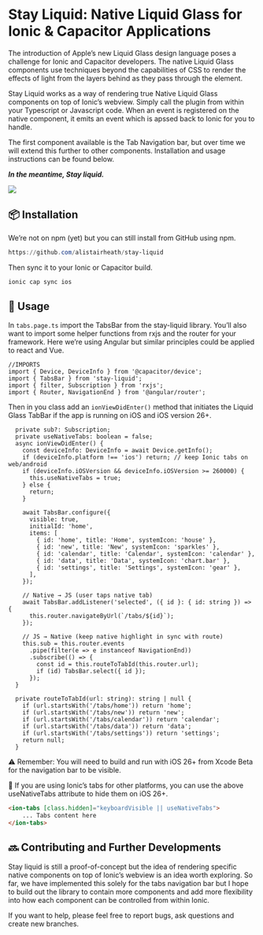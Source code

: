 # Stay Liquid: Native Liquid Glass for Ionic & Capacitor Applications

The introduction of Apple’s new Liquid Glass design language poses a challenge for Ionic and Capacitor developers. The native Liquid Glass components use techniques beyond the capabilities of CSS to render the effects of light from the layers behind as they pass through the element.

Stay Liquid works as a way of rendering true Native Liquid Glass components on top of Ionic’s webview. Simply call the plugin from within your Typescript or Javascript code. When an event is registered on the native component, it emits an event which is apssed back to Ionic for you to handle.

The first component available is the Tab Navigation bar, but over time we will extend this further to other components. Installation and usage instructions can be found below.

***In the meantime, Stay liquid.***

![](https://64.media.tumblr.com/2d8b0c258b8ec61704001da74fbd99e0/4b167236fab79c9f-17/s640x960/9cebc10ca65f9404f49721c864c90165006390f4.gif)

## 📦 Installation

We’re not on npm (yet) but you can still install from GitHub using npm.

```powershell
https://github.com/alistairheath/stay-liquid
```

Then sync it to your Ionic or Capacitor build.

```powershell
ionic cap sync ios
```

## 🚀 Usage

In `tabs.page.ts` import the TabsBar from the stay-liquid library. You’ll also want to import some helper functions from rxjs and the router for your framework. Here we’re using Angular but similar principles could be applied to react and Vue.

```tsx
//IMPORTS
import { Device, DeviceInfo } from '@capacitor/device';
import { TabsBar } from 'stay-liquid';
import { filter, Subscription } from 'rxjs';
import { Router, NavigationEnd } from '@angular/router';
```

Then in you class add an `ionViewDidEnter()`  method that initiates the Liquid Glass TabBar if the app is running on iOS and iOS version 26+.

```tsx
  private sub?: Subscription;
  private useNativeTabs: boolean = false;
  async ionViewDidEnter() {
    const deviceInfo: DeviceInfo = await Device.getInfo();
    if (deviceInfo.platform !== 'ios') return; // keep Ionic tabs on web/android
    if (deviceInfo.iOSVersion && deviceInfo.iOSVersion >= 260000) {
      this.useNativeTabs = true;
    } else {
      return;
    }

    await TabsBar.configure({
      visible: true,
      initialId: 'home',
      items: [
        { id: 'home', title: 'Home', systemIcon: 'house' },
        { id: 'new', title: 'New', systemIcon: 'sparkles' },
        { id: 'calendar', title: 'Calendar', systemIcon: 'calendar' },
        { id: 'data', title: 'Data', systemIcon: 'chart.bar' },
        { id: 'settings', title: 'Settings', systemIcon: 'gear' },
      ],
    });

    // Native → JS (user taps native tab)
    await TabsBar.addListener('selected', ({ id }: { id: string }) => {
      this.router.navigateByUrl(`/tabs/${id}`);
    });

    // JS → Native (keep native highlight in sync with route)
    this.sub = this.router.events
      .pipe(filter(e => e instanceof NavigationEnd))
      .subscribe(() => {
        const id = this.routeToTabId(this.router.url);
        if (id) TabsBar.select({ id });
      });
  }

  private routeToTabId(url: string): string | null {
    if (url.startsWith('/tabs/home')) return 'home';
    if (url.startsWith('/tabs/new')) return 'new';
    if (url.startsWith('/tabs/calendar')) return 'calendar';
    if (url.startsWith('/tabs/data')) return 'data';
    if (url.startsWith('/tabs/settings')) return 'settings';
    return null;
  }
```

⚠️ Remember: You will need to build and run with iOS 26+ from Xcode Beta for the navigation bar to be visible.

👀 If you are using Ionic’s tabs for other platforms, you can use the above useNativeTabs attribute to hide them on iOS 26+.

```html
<ion-tabs [class.hidden]="keyboardVisible || useNativeTabs">
    ... Tabs content here
</ion-tabs>   
```

## 🔜 Contributing and Further Developments

Stay liquid is still a proof-of-concept but the idea of rendering specific native components on top of Ionic’s webview is an idea worth exploring. So far, we have implemented this solely for the tabs navigation bar but I hope to build out the library to contain more components and add more flexibility into how each component can be controlled from within Ionic.

If you want to help, please feel free to report bugs, ask questions and create new branches.
